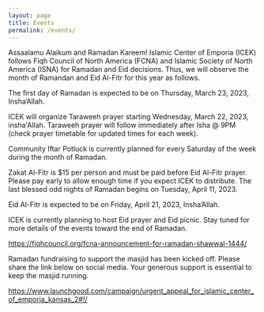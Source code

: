```yaml
---
layout: page
title: Events
permalink: /events/
---
```

Assaalamu Alaikum and Ramadan Kareem! Islamic Center of Emporia (ICEK) follows  Fiqh Council of North America (FCNA) and Islamic Society of North America (ISNA) for Ramadan and Eid decisions. Thus, we will observe the month of Ramandan and Eid Al-Fitr for this year as follows.

The first day of Ramadan is expected to be on Thursday, March 23, 2023, Insha’Allah.

ICEK will organize Taraweeh prayer starting Wednesday, March 22, 2023, insha'Allah. Taraweeh prayer will follow immediately after Isha @ 9PM (check prayer timetable for updated times for each week).

Community Iftar Potluck is currently planned for every Saturday of the week during the month of Ramadan.

Zakat Al-Fitr is $15 per person and must be paid before Eid Al-Fitr prayer. Please pay early to allow enough time if you expect ICEK to distribute.
The last blessed odd nights of Ramadan begins on Tuesday, April 11, 2023.

Eid Al-Fitr is expected to be on Friday, April 21, 2023, Insha’Allah.

ICEK is currently planning to host Eid prayer and Eid picnic. Stay tuned for more details of the events toward the end of Ramadan.

https://fiqhcouncil.org/fcna-announcement-for-ramadan-shawwal-1444/

Ramadan fundraising to support the masjid has been kicked off. Please share the link below on social media. Your generous support is essential to keep the masjid running.

https://www.launchgood.com/campaign/urgent_appeal_for_islamic_center_of_emporia_kansas_2#!/
